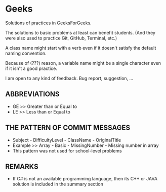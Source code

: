 # Geeks
Solutions of practices in GeeksForGeeks.

The solutions to basic problems at least can benefit students. 
  (And they were also used to practice Git, GitHub, Terminal, etc.) 

A class name might start with a verb even if it doesn't satisfy the default naming convention. 

Because of (???) reason, a variable name might be a single character even if it isn't a good practice.  

I am open to any kind of feedback. Bug report, suggestion, ...

## ABBREVIATIONS
* GE >> Greater than or Equal to
* LE >> Less than or Equal to
 
## THE PATTERN OF COMMIT MESSAGES
* Subject - DifficultyLevel - ClassName - OriginalTitle
* Example >> Array - Basic - MissingNumber - Missing number in array
* This pattern was not used for school-level problems
 
## REMARKS
* If C# is not an available programming language, then its C++ or JAVA solution is included in the summary section
